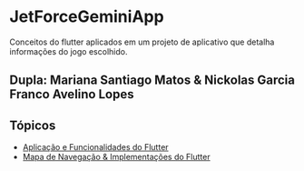 # JetForceGeminiApp
Conceitos do flutter aplicados em um projeto de aplicativo que detalha informações do jogo escolhido.

## Dupla: Mariana Santiago Matos & Nickolas Garcia Franco Avelino Lopes

## Tópicos
- [Aplicação e Funcionalidades do Flutter](https://github.com/MariSantiago0/JetForceGeminiApp/wiki/Aplica%C3%A7%C3%A3o-e-Funcionalidades-do-Flutter)
- [Mapa de Navegação & Implementações do Flutter](https://github.com/MariSantiago0/JetForceGeminiApp/wiki/Mapa-de-Navega%C3%A7%C3%A3o-&-Aplica%C3%A7%C3%B5es-do-Flutter)

